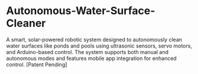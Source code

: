 # Autonomous-Water-Surface-Cleaner
A smart, solar-powered robotic system designed to autonomously clean water surfaces like ponds and pools using ultrasonic sensors, servo motors, and Arduino-based control. The system supports both manual and autonomous modes and features mobile app integration for enhanced control. [Patent Pending]

